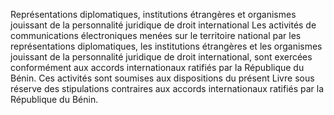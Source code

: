 Représentations diplomatiques, institutions étrangères et organismes jouissant de la personnalité juridique de droit international
Les activités de communications électroniques menées sur le territoire national par les  représentations diplomatiques,  les  institutions  étrangères  et  les  organismes  jouissant  de  la  personnalité  juridique  de  droit international, sont exercées conformément aux accords internationaux ratifiés par la République du Bénin.
Ces activités sont soumises aux dispositions du présent Livre sous réserve des stipulations contraires aux accords internationaux ratifiés par la République du Bénin.